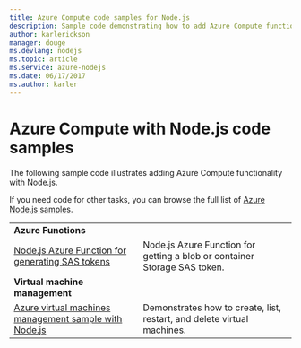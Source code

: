 ```yaml
---
title: Azure Compute code samples for Node.js
description: Sample code demonstrating how to add Azure Compute functionality with Node.js.
author: karlerickson
manager: douge
ms.devlang: nodejs
ms.topic: article
ms.service: azure-nodejs
ms.date: 06/17/2017
ms.author: karler
---
```


# Azure Compute with Node.js code samples

The following sample code illustrates adding Azure Compute functionality with Node.js.

If you need code for other tasks, you can browse the full list of [Azure Node.js samples](https://azure.microsoft.com/resources/samples/?term=nodejs).

| | |
|---|---|
| **Azure Functions** ||
| [Node.js Azure Function for generating SAS tokens](https://azure.microsoft.com/resources/samples/functions-node-sas-token/) | Node.js Azure Function for getting a blob or container Storage SAS token. |
| **Virtual machine management** ||
| [Azure virtual machines management sample with Node.js](https://github.com/Azure-Samples/compute-node-manage-vm) | Demonstrates how to create, list, restart, and delete virtual machines. |